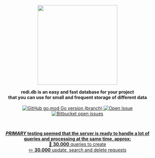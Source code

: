 <div align="center" markdown=1>
  <p align="center"><img src="https://i.imgur.com/CzXM1jx.png" style="width: 250px"></p>
  
  <strong>redi.db is an easy and fast database for your project<br>that you can use for small and frequent storage of different data</strong><br><br>
  <a href='https://go.dev'><img alt="GitHub go.mod Go version (branch)" src="https://img.shields.io/github/go-mod/go-version/redi-db/redi.db/main?label=GoLang&logo=go&logoColor=ping&style=flat">
  <a href='https://github.com/redi-db/redi.db/issues'><img alt="Open Issue" src="https://img.shields.io/badge/Help-Open%20Issue-color%3Dblueviolet?style=flat&logo=appveyor&color=blueviolet&logo=github">
  <img alt="Bitbucket open issues" src="https://img.shields.io/bitbucket/issues/redi-db/redi.db?style=flat&color=blueviolet&label=Issues">
  
  <br>
  
  **_PRIMARY_ testing seemed that the server is ready to handle a lot of queries and processing at the same time, approx:**
  <br>📀 **30.000** queries to create
  <br>✏️ **30.000** update, search and delete requests
</div>
